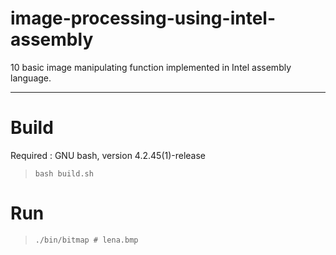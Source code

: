 image-processing-using-intel-assembly
=====================================

10 basic image manipulating function implemented in Intel assembly language.


----------


# Build #

Required : GNU bash, version 4.2.45(1)-release

> `bash build.sh`


# Run #

> `./bin/bitmap # lena.bmp`

